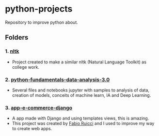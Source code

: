 # python-projects
Repository to improve python about.

## Folders
### 1. [nltk](https://github.com/WellingtonFidelis/python-projects/tree/main/nltk)
  - Project created to make a similar nltk (Natural Language Toolkit) as college work.
### 2. [python-fundamentals-data-analysis-3.0](https://github.com/WellingtonFidelis/python-projects/tree/main/python-fundamentals-data-analysis-3.0)
  - Several files and notebooks jupyter with samples to analysis of data, creation of models, conceits of machine learn, IA and Deep Learning.
### 3. [app-e-commerce-django](https://github.com/WellingtonFidelis/python-projects/tree/main/app-e-commerce-django)
  - A app made with Django and using templates views, this is amazing.
  - This project was created by [Fabio Ruicci](<https://www.youtube.com/c/FabioRuicciCursos/playlists>) and I used to improve my way to create web apps.
